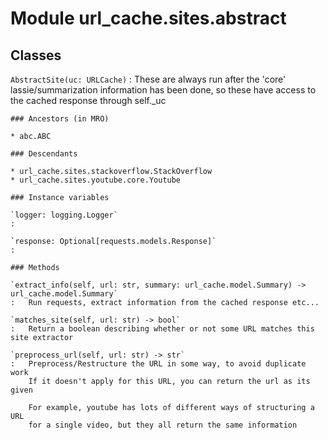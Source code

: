 Module url_cache.sites.abstract
===============================

Classes
-------

`AbstractSite(uc: URLCache)`
:   These are always run after the 'core' lassie/summarization information has been done,
    so these have access to the cached response through self._uc

    ### Ancestors (in MRO)

    * abc.ABC

    ### Descendants

    * url_cache.sites.stackoverflow.StackOverflow
    * url_cache.sites.youtube.core.Youtube

    ### Instance variables

    `logger: logging.Logger`
    :

    `response: Optional[requests.models.Response]`
    :

    ### Methods

    `extract_info(self, url: str, summary: url_cache.model.Summary) ‑> url_cache.model.Summary`
    :   Run requests, extract information from the cached response etc...

    `matches_site(self, url: str) ‑> bool`
    :   Return a boolean describing whether or not some URL matches this site extractor

    `preprocess_url(self, url: str) ‑> str`
    :   Preprocess/Restructure the URL in some way, to avoid duplicate work
        If it doesn't apply for this URL, you can return the url as its given
        
        For example, youtube has lots of different ways of structuring a URL
        for a single video, but they all return the same information